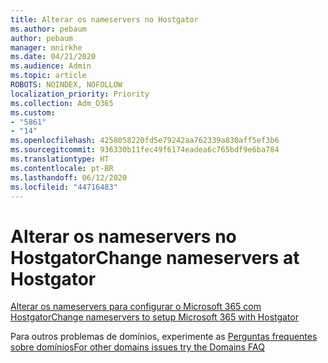 ```yaml
---
title: Alterar os nameservers no Hostgator
ms.author: pebaum
author: pebaum
manager: mnirkhe
ms.date: 04/21/2020
ms.audience: Admin
ms.topic: article
ROBOTS: NOINDEX, NOFOLLOW
localization_priority: Priority
ms.collection: Adm_O365
ms.custom:
- "5861"
- "14"
ms.openlocfilehash: 4258058220fd5e79242aa762339a830aff5ef3b6
ms.sourcegitcommit: 936330b11fec49f6174eadea6c765bdf9e6ba784
ms.translationtype: HT
ms.contentlocale: pt-BR
ms.lasthandoff: 06/12/2020
ms.locfileid: "44716483"
---
```

# <a name="change-nameservers-at-hostgator"></a><span data-ttu-id="221c9-102">Alterar os nameservers no Hostgator</span><span class="sxs-lookup"><span data-stu-id="221c9-102">Change nameservers at Hostgator</span></span>

[<span data-ttu-id="221c9-103">Alterar os nameservers para configurar o Microsoft 365 com Hostgator</span><span class="sxs-lookup"><span data-stu-id="221c9-103">Change nameservers to setup Microsoft 365 with Hostgator</span></span>](https://docs.microsoft.com/microsoft-365/admin/dns/change-nameservers-at-hostgator?view=o365-worldwide)

<span data-ttu-id="221c9-104">Para outros problemas de domínios, experimente as [Perguntas frequentes sobre domínios](https://docs.microsoft.com/microsoft-365/admin/setup/domains-faq?view=o365-worldwide)</span><span class="sxs-lookup"><span data-stu-id="221c9-104">[For other domains issues try the Domains FAQ](https://docs.microsoft.com/microsoft-365/admin/setup/domains-faq?view=o365-worldwide)</span></span>